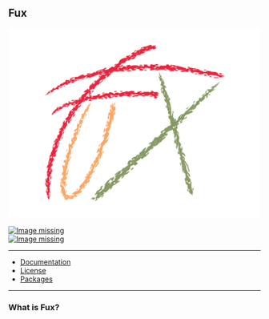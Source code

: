 ## Fux

![Image missing](./fux_logo.png)

[![Image missing](https://img.shields.io/github/license/Fuechs/fuxlang?style=flat-square&logo=github)](./LICENSE.md)<br>
[![Image missing](https://img.shields.io/github/v/release/Fuechs/fuxlang?display_name=tag&include_prereleases&sort=semver&style=flat-square&logo=github)](https://github.com/Fuechs/fuxlang/releases)

---

- [Documentation](./docs/current.md)
- [License](./LICENSE.md)
- [Packages](./src/packages)

---

### What is Fux?
